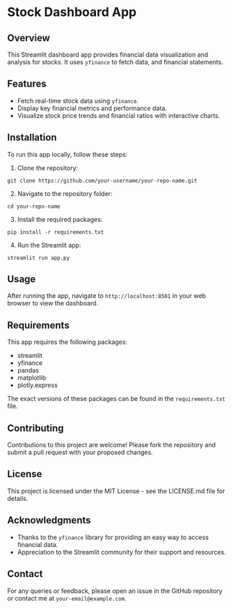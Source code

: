 # Stock Dashboard App

## Overview
This Streamlit dashboard app provides financial data visualization and analysis for stocks. It uses `yfinance` to fetch data, and financial statements.

## Features
- Fetch real-time stock data using `yfinance`.
- Display key financial metrics and performance data.
- Visualize stock price trends and financial ratios with interactive charts.

## Installation
To run this app locally, follow these steps:

1. Clone the repository:

`git clone https://github.com/your-username/your-repo-name.git`

2. Navigate to the repository folder:

`cd your-repo-name`

3. Install the required packages:

`pip install -r requirements.txt`

4. Run the Streamlit app:

`streamlit run app.py`


## Usage
After running the app, navigate to `http://localhost:8501` in your web browser to view the dashboard.

## Requirements
This app requires the following packages:
- streamlit
- yfinance
- pandas
- matplotlib
- plotly.express

The exact versions of these packages can be found in the `requirements.txt` file.

## Contributing
Contributions to this project are welcome! Please fork the repository and submit a pull request with your proposed changes.

## License
This project is licensed under the MIT License - see the LICENSE.md file for details.

## Acknowledgments
- Thanks to the `yfinance` library for providing an easy way to access financial data.
- Appreciation to the Streamlit community for their support and resources.

## Contact
For any queries or feedback, please open an issue in the GitHub repository or contact me at `your-email@example.com`.

